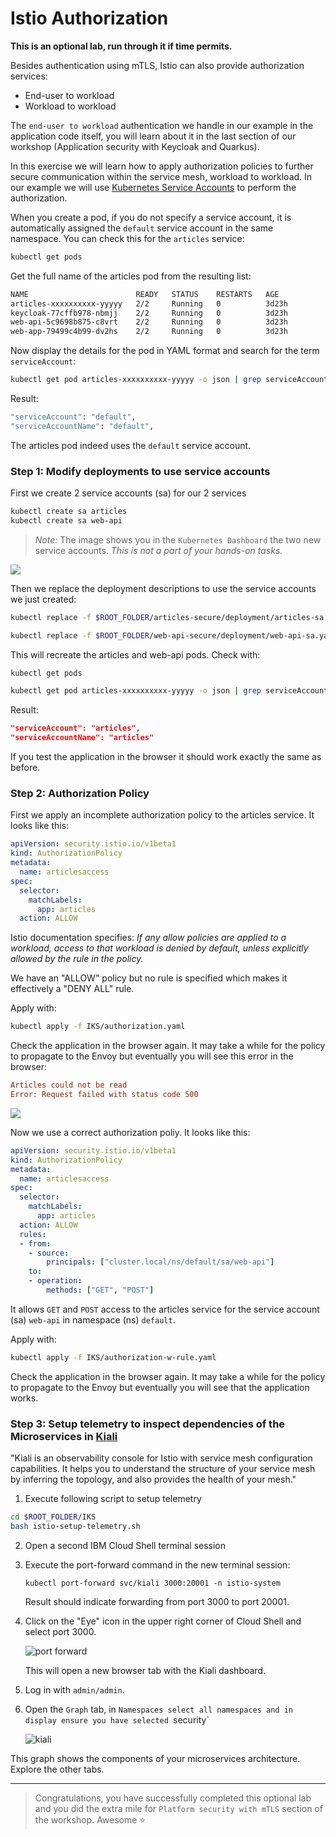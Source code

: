 # Istio Authorization

**This is an optional lab, run through it if time permits.**

Besides authentication using mTLS, Istio can also provide authorization services:

* End-user to workload
* Workload to workload

The `end-user to workload` authentication we handle in our example in the application code itself, you will learn about it in the last section of our workshop (Application security with Keycloak and Quarkus).

In this exercise we will learn how to apply authorization policies to further secure communication within the service mesh, workload to workload. In our example we will use [Kubernetes Service Accounts](https://v1-16.docs.kubernetes.io/docs/tasks/configure-pod-container/configure-service-account/) to perform the authorization.

When you create a pod, if you do not specify a service account, it is automatically assigned the `default` service account in the same namespace. You can check this for the `articles` service:

```sh
kubectl get pods
```

Get the full name of the articles pod from the resulting list:

```sh
NAME                        READY   STATUS    RESTARTS   AGE
articles-xxxxxxxxxx-yyyyy   2/2     Running   0          3d23h
keycloak-77cffb978-nbmjj    2/2     Running   0          3d23h
web-api-5c9698b875-c8vrt    2/2     Running   0          3d23h
web-app-79499c4b99-dv2hs    2/2     Running   0          3d23h
```

Now display the details for the pod in YAML format and search for the term `serviceAccount`:

```sh
kubectl get pod articles-xxxxxxxxxx-yyyyy -o json | grep serviceAccount
```

Result:

```sh
"serviceAccount": "default",
"serviceAccountName": "default",
```

The articles pod indeed uses the `default` service account.

### Step 1: Modify deployments to use service accounts

First we create 2 service accounts (sa) for our 2 services

```sh
kubectl create sa articles
kubectl create sa web-api
```

> _Note:_ The image shows you in the `Kubernetes Dashboard` the two new service accounts. _This is not a part of your hands-on tasks._

![](../images/istio-auth-01.png)

Then we replace the deployment descriptions to use the service accounts we just created:

```sh
kubectl replace -f $ROOT_FOLDER/articles-secure/deployment/articles-sa.yaml
```

```sh
kubectl replace -f $ROOT_FOLDER/web-api-secure/deployment/web-api-sa.yaml
```

This will recreate the articles and web-api pods. Check with:

```sh
kubectl get pods
```

```sh
kubectl get pod articles-xxxxxxxxxx-yyyyy -o json | grep serviceAccount
```

Result:

```json
"serviceAccount": "articles",
"serviceAccountName": "articles"
```

If you test the application in the browser it should work exactly the same as before.

### Step 2: Authorization Policy

First we apply an incomplete authorization policy to the articles service. It looks like this:

```yaml
apiVersion: security.istio.io/v1beta1
kind: AuthorizationPolicy
metadata:
  name: articlesaccess
spec:
  selector:
    matchLabels:
      app: articles
  action: ALLOW
```

Istio documentation specifies: *If any allow policies are applied to a workload, access to that workload is denied by default, unless explicitly allowed by the rule in the policy.*

We have an "ALLOW" policy but no rule is specified which makes it effectively a "DENY ALL" rule.

Apply with:

```sh
kubectl apply -f IKS/authorization.yaml
```

Check the application in the browser again. It may take a while for the policy to propagate to the Envoy but eventually you will see this error in the browser:

```ini
Articles could not be read
Error: Request failed with status code 500
```

![](../images/istio-auth-02.png)

Now we use a correct authorization poliy. It looks like this:

```yaml
apiVersion: security.istio.io/v1beta1
kind: AuthorizationPolicy
metadata:
  name: articlesaccess
spec:
  selector:
    matchLabels:
      app: articles
  action: ALLOW
  rules:
  - from:
    - source:
        principals: ["cluster.local/ns/default/sa/web-api"]
    to:
    - operation:
        methods: ["GET", "POST"]
```

It allows `GET` and `POST` access to the articles service for the service account (sa) `web-api` in namespace (ns) `default`.

Apply with:

```sh
kubectl apply -f IKS/authorization-w-rule.yaml
```

Check the application in the browser again. It may take a while for the policy to propagate to the Envoy but eventually you will see that the application works.


### Step 3: Setup telemetry to inspect dependencies of the Microservices in [Kiali](https://kiali.io)

"Kiali is an observability console for Istio with service mesh configuration capabilities. It helps you to understand the structure of your service mesh by inferring the topology, and also provides the health of your mesh."

1. Execute following script to setup telemetry

```sh
cd $ROOT_FOLDER/IKS
bash istio-setup-telemetry.sh
```

2. Open a second IBM Cloud Shell terminal session

3. Execute the port-forward command in the new terminal session:

   ```
   kubectl port-forward svc/kiali 3000:20001 -n istio-system
   ```

   Result should indicate forwarding from port 3000 to port 20001.

4. Click on the "Eye" icon in the upper right corner of Cloud Shell and select port 3000.

   ![port forward](../images/port-forward.png)

   This will open a new browser tab with the Kiali dashboard.
   
5. Log in with `admin/admin`.

6. Open the `Graph` tab, in `Namespaces select all namespaces and in display ensure you have selected `security`

    ![kiali](../images/kiali.png)

This graph shows the components of your microservices architecture. Explore the other tabs.

---

> Congratulations, you have successfully completed this optional lab and you did the extra mile for `Platform security with mTLS` section of the workshop. Awesome :star:
